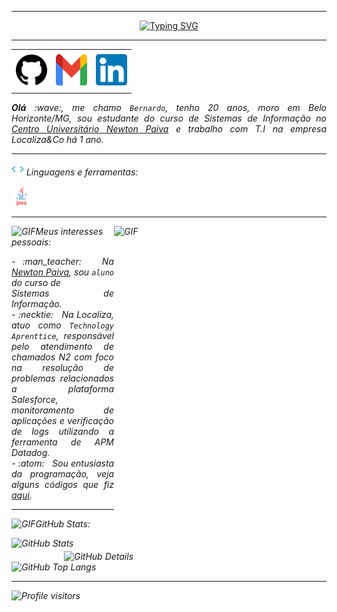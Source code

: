 -----

<p align="center">
  <a href="https://git.io/typing-svg">
    <img src="https://readme-typing-svg.herokuapp.com?font=Fira+Code&pause=1000&color=808080&center=true&vCenter=false&repeat=true&random=false&width=435&lines=Olá%2C+I'm+Bernardo+Leite!!." alt="Typing SVG">
  </a>
</p>


-----

<div align="center">
<table>
<tr>
 <td align="center" colspan="11"></td>
</tr> 
<tr>
<td><a href="https://github.com/bernardoloures" target="_blank"><img src="https://github.com/bernardoloures/bernardoloures/blob/main/img/github.png" width="50px" height="50px"/></a>
</td>
<td><a href="mailto:bernardo.alleite@gmail.com" target="_blank"><img src="https://github.com/bernardoloures/bernardoloures/blob/main/img/gmail3.png" width="50px" height="50px"/></a>
</td>
<td><a href="https://www.linkedin.com/in/bernardo-leite-73435b266/" target="_blank"><img src="https://github.com/bernardoloures/bernardoloures/blob/main/img/linkedin2.png" width="50px" height="50px"/></a>
</td>
</tr>
<tr>
 <td align="center" colspan="11"></td>
</tr> 
</table>

</div>
<div align="justify">
<i><b>Olá</b> :wave:, me chamo <code>Bernardo</code>, tenho 20 anos, moro em Belo Horizonte/MG, sou estudante do curso de Sistemas de Informação no <a href="https://newtonpaiva.br/" target="_blank">Centro Universitário Newton Paiva</a> e trabalho com T.I na empresa Localiza&Co há 1 ano.
</div>

-----

<div>

<img height="20" alt="GIF" src="https://github.com/bernardoloures/bernardoloures/blob/main/img/skills.gif?raw=true"/>&nbsp;Linguagens e ferramentas:

<code><a href="https://www.gnu.org/software/bash/" target="_blank"><img height="32" src="https://github.com/bernardoloures/bernardoloures/blob/main/img/java.png?raw=true"/></a></code>

</div>

-----

<div>
<div>
<img align="right" alt="GIF" src="https://github.com//bernardoloures/bernadoloures/blob/main/img/dev.gif?raw=true" width="340px" height="520px"/>
</div>

<img height="20" alt="GIF" src="https://github.com//bernardoloures/bernadoloures/blob/main/img/soulgem.gif?raw=true"/>Meus interesses pessoais:

<div align="justify">
<p> 
- :man_teacher: &nbsp; Na <a href="https://newtonpaiva.br/" target="_blank">Newton Paiva</a>, sou <code>aluno</code> do curso de <br />Sistemas de Informação.<br />
- :necktie: &nbsp; Na Localiza, atuo como <code>Technology Aprenttice</code>, responsável pelo atendimento de chamados N2 com foco na resolução de problemas relacionados a plataforma Salesforce, monitoramento de aplicações e verificação de logs utilizando a ferramenta de APM Datadog.<br />
- :atom: &nbsp; Sou entusiasta da programação, veja alguns códigos que fiz <a href="https://github.com/bernardoloures?tab=repositories" target="_blank">aqui</a>.<br />
</p>
</div>
</div>

-----

<img height="20" alt="GIF" src="https://github.com/bernardoloures/bernardoloures/blob/main/img/graphic.gif?raw=true"/>GitHub Stats:

<div>
<img align="right" alt="GitHub Details" width="420px" src="http://github-profile-summary-cards.vercel.app/api/cards/profile-details?username=bernardoloures&theme=github_dark"/>
<!--- <img alt="GitHub Commits" width="200px" src="http://github-profile-summary-cards.vercel.app/api/cards/productive-time?username=bernardoloures&theme=github_dark"/> -->
<img alt="GitHub Stats" width="200px" src="http://github-profile-summary-cards.vercel.app/api/cards/stats?username=bernardoloures&theme=github_dark"/>
<img alt="GitHub Top Langs" width="200px" src="http://github-profile-summary-cards.vercel.app/api/cards/repos-per-language?username=bernardoloures&theme=github_dark"/>
</div>

-----

<img alt="Profile visitors" src="https://komarev.com/ghpvc/?username=bernardoloures"/>
